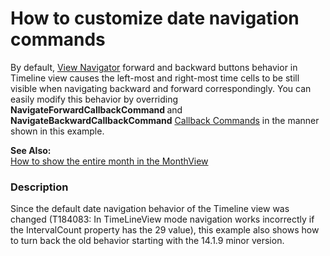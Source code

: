 # How to customize date navigation commands


<p>By default, <a href="http://documentation.devexpress.com/#AspNet/CustomDocument3832"><u>View Navigator</u></a> forward and backward buttons behavior in Timeline view causes the left-most and right-most time cells to be still visible when navigating backward and forward correspondingly. You can easily modify this behavior by overriding <strong>NavigateForwardCallbackCommand </strong>and <strong>NavigateBackwardCallbackCommand</strong> <a href="http://documentation.devexpress.com/#AspNet/CustomDocument5462"><u>Callback Commands</u></a> in the manner shown in this example.</p><p><strong>See Also:</strong><br />
<a href="https://www.devexpress.com/Support/Center/p/E497">How to show the entire month in the MonthView</a></p>


<h3>Description</h3>

<p>Since the default date navigation behavior of the Timeline&nbsp;view was changed (<a data-ticket="T184083">T184083: In TimeLineView mode navigation works incorrectly if the IntervalCount property has the 29 value</a>),&nbsp;this&nbsp;example also shows how to&nbsp;turn&nbsp;back the old behavior starting with the 14.1.9 minor version.</p>

<br/>



